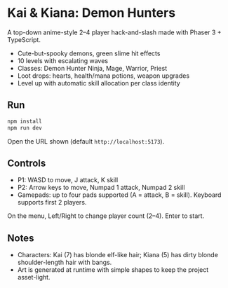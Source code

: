 # Kai & Kiana: Demon Hunters

A top-down anime-style 2–4 player hack-and-slash made with Phaser 3 + TypeScript.

- Cute-but-spooky demons, green slime hit effects
- 10 levels with escalating waves
- Classes: Demon Hunter Ninja, Mage, Warrior, Priest
- Loot drops: hearts, health/mana potions, weapon upgrades
- Level up with automatic skill allocation per class identity

## Run

```bash
npm install
npm run dev
```

Open the URL shown (default `http://localhost:5173`).

## Controls

- P1: WASD to move, J attack, K skill
- P2: Arrow keys to move, Numpad 1 attack, Numpad 2 skill
- Gamepads: up to four pads supported (A = attack, B = skill). Keyboard supports first 2 players.

On the menu, Left/Right to change player count (2–4). Enter to start.

## Notes

- Characters: Kai (7) has blonde elf-like hair; Kiana (5) has dirty blonde shoulder-length hair with bangs.
- Art is generated at runtime with simple shapes to keep the project asset-light.
